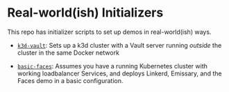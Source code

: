 # Real-world(ish) Initializers

This repo has initializer scripts to set up demos in real-world(ish) ways.

- [`k3d-vault`](k3d-vault/): Sets up a k3d cluster with a Vault server running
  _outside_ the cluster in the same Docker network

- [`basic-faces`](basic-faces/): Assumes you have a running Kubernetes cluster
  with working loadbalancer Services, and deploys Linkerd, Emissary, and the
  Faces demo in a basic configuration.
